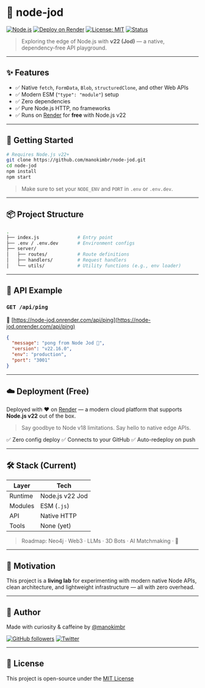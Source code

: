 # 🧬 node-jod

[![Node.js](https://img.shields.io/badge/node-22.x-green?logo=node.js)](https://nodejs.org/)
[![Deploy on Render](https://img.shields.io/badge/render-live-blue?logo=render)](https://node-jod.onrender.com/api/ping)
[![License: MIT](https://img.shields.io/badge/license-MIT-yellow.svg)](./LICENSE)
[![Status](https://img.shields.io/badge/status-experimental-orange)](#)

> Exploring the edge of Node.js with **v22 (Jod)** — a native, dependency-free API playground.

---

## ✨ Features

- ✅ Native `fetch`, `FormData`, `Blob`, `structuredClone`, and other Web APIs
- ✅ Modern ESM (`"type": "module"`) setup
- ✅ Zero dependencies
- ✅ Pure Node.js HTTP, no frameworks
- ✅ Runs on [Render](https://render.com/register) for **free** with Node.js v22

---

## 🚀 Getting Started

```bash
# Requires Node.js v22+
git clone https://github.com/manokimbr/node-jod.git
cd node-jod
npm install
npm start
````

> Make sure to set your `NODE_ENV` and `PORT` in `.env` or `.env.dev`.

---

## 📦 Project Structure

```bash
.
├── index.js              # Entry point
├── .env / .env.dev       # Environment configs
├── server/
│   ├── routes/           # Route definitions
│   ├── handlers/         # Request handlers
│   └── utils/            # Utility functions (e.g., env loader)
```

---

## 🔌 API Example

### `GET /api/ping`

📍 [https://node-jod.onrender.com/api/ping](https://node-jod.onrender.com/api/ping)

```json
{
  "message": "pong from Node Jod 🧬",
  "version": "v22.16.0",
  "env": "production",
  "port": "3001"
}
```

---

## ☁️ Deployment (Free)

Deployed with ❤️ on [Render](https://render.com/register) — a modern cloud platform that supports **Node.js v22** out of the box.

> Say goodbye to Node v18 limitations.
> Say hello to native edge APIs.

✅ Zero config deploy
✅ Connects to your GitHub
✅ Auto-redeploy on push

---

## 🛠️ Stack (Current)

| Layer   | Tech            |
| ------- | --------------- |
| Runtime | Node.js v22 Jod |
| Modules | ESM (`.js`)     |
| API     | Native HTTP     |
| Tools   | None (yet)      |

> Roadmap: Neo4j · Web3 · LLMs · 3D Bots · AI Matchmaking · 🔮

---

## 🧠 Motivation

This project is a **living lab** for experimenting with modern native Node APIs, clean architecture, and lightweight infrastructure — all with zero overhead.

---

## 👤 Author

Made with curiosity & caffeine by [@manokimbr](https://github.com/manokimbr)

[![GitHub followers](https://img.shields.io/github/followers/manokimbr?label=Follow\&style=social)](https://github.com/manokimbr)
[![Twitter](https://img.shields.io/badge/X-@manokimbr-black?logo=x)](https://twitter.com/manokimbr)

---

## 📄 License

This project is open-source under the [MIT License](./.LICENSE)


